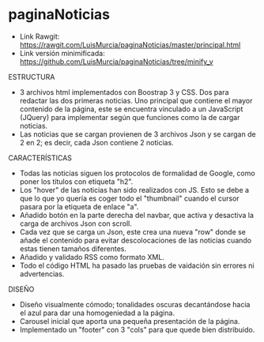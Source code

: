 # paginaNoticias

- Link Rawgit: https://rawgit.com/LuisMurcia/paginaNoticias/master/principal.html
- Link versión minimificada: https://github.com/LuisMurcia/paginaNoticias/tree/minify_v

ESTRUCTURA
- 3 archivos html implementados con Boostrap 3 y CSS. Dos para redactar las dos primeras noticias. Uno principal que contiene el mayor contenido de la página, este se encuentra vinculado a un JavaScript (JQuery) para implementar según que funciones como la de cargar noticias.
- Las noticias que se cargan provienen de 3 archivos Json y se cargan de 2 en 2; es decir, cada Json contiene 2 noticias.

CARACTERÍSTICAS
- Todas las noticias siguen los protocolos de formalidad de Google, como poner los títulos con etiqueta "h2".
- Los "hover" de las noticias han sido realizados con JS. Esto se debe a que lo que yo quería es coger todo el "thumbnail" cuando el cursor pasara por la etiqueta de enlace "a".
- Añadido botón en la parte derecha del navbar, que activa y desactiva la carga de archivos Json con scroll.
- Cada vez que se carga un Json, este crea una nueva "row" donde se añade el contenido para evitar descolocaciones de las noticias cuando estas tienen tamaños diferentes.
- Añadido y validado RSS como formato XML.
- Todo el código HTML ha pasado las pruebas de vaidación sin errores ni advertencias.

DISEÑO
- Diseño visualmente cómodo; tonalidades oscuras decantándose hacia el azul para dar una homogeniedad a la página.
- Carousel inicial que aporta una pequeña presentación de la página.
- Implementado un "footer" con 3 "cols" para que quede bien distribuido.